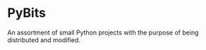 # PyBits

An assortment of small Python projects with the purpose of being distributed and modified. 
